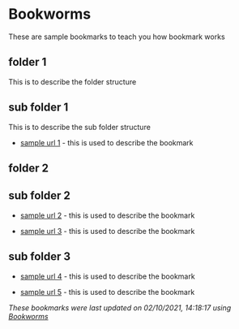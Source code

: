 
# Bookworms
These are sample bookmarks to teach you how bookmark works

## folder 1
This is to describe the folder structure

## sub folder 1
This is to describe the sub folder structure

* [sample url 1](https://www.mywebsite.com) - this is used to describe the bookmark

    
    
## folder 2


## sub folder 2


* [sample url 2](https://www.mysecondwebsite.com) - this is used to describe the bookmark

* [sample url 3](https://www.mythirdwebsite.com) - this is used to describe the bookmark

    
## sub folder 3


* [sample url 4](https://www.mysecondwebsite.com) - this is used to describe the bookmark

* [sample url 5](https://www.mythirdwebsite.com) - this is used to describe the bookmark

    
    
_These bookmarks were last updated on 02/10/2021, 14:18:17 using [Bookworms](https://github.com/thearegee/bookworms)_
